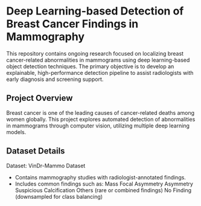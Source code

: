 # Deep Learning-based Detection of Breast Cancer Findings in Mammography

This repository contains ongoing research focused on localizing breast cancer-related abnormalities in mammograms using deep learning-based object detection techniques. The primary objective is to develop an explainable, high-performance detection pipeline to assist radiologists with early diagnosis and screening support.

## Project Overview
Breast cancer is one of the leading causes of cancer-related deaths among women globally. This project explores automated detection of abnormalities in mammograms through computer vision, utilizing multiple deep learning models.

## Dataset Details
Dataset: VinDr-Mammo Dataset
- Contains mammography studies with radiologist-annotated findings.
- Includes common findings such as:
  Mass
  Focal Asymmetry
  Asymmetry
  Suspicious Calcification
  Others (rare or combined findings)
  No Finding (downsampled for class balancing)

